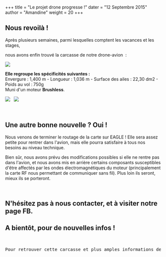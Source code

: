 +++
title = "Le projet drone progresse !"
dater = "12 Septembre 2015"
author = "Amandine"
weight = 20
+++

<h2>
	<strong>Nous revoil&agrave; !</strong></h2>
<p>
	Apr&egrave;s plusieurs semaines, parmi lesquelles comptent les vacances et les stages,</p>
<p>
	nous avons enfin trouv&eacute; la carcasse de notre drone-avion&nbsp; :</p>
<p>
	<img src="https://cdn-global-hk.hobbyking.com/media/catalog/product/cache/1/image/660x415/17f82f742ffe127f42dca9de82fb58b1/legacy/catalog/walrus-sub1.jpg" /></p>
<p>
	<strong>Elle regroupe les sp&eacute;cificit&eacute;s suivantes :</strong><br />
	Envergure : 1,400 m - Longueur : 1,036 m - Surface des ailes : 22,30 dm2 - Poids au vol :<strong> </strong>750g<br />
	Muni d&#39;un moteur <strong>Brushless</strong>.</p>
<p>
	<img src="https://cdn-global-hk.hobbyking.com/media/catalog/product/cache/1/image/660x415/17f82f742ffe127f42dca9de82fb58b1/legacy/catalog/walrus-sub4.jpg" />&nbsp;&nbsp;&nbsp;<img src="https://cdn-global-hk.hobbyking.com/media/catalog/product/cache/1/image/660x415/17f82f742ffe127f42dca9de82fb58b1/legacy/catalog/walrus-main.jpg" /></p>
<p>
	&nbsp;</p>
<h2>
	Une autre bonne nouvelle ? Oui !</h2>
<p>
	Nous venons de terminer le routage de la carte sur EAGLE ! Elle sera assez petite pour rentrer dans l&#39;avion, mais elle pourra satisfaire &agrave; tous nos besoins au niveau technique.</p>
<p>
	Bien s&ucirc;r, nous avons pr&eacute;vu des modifications possibles si elle ne rentre pas dans l&#39;avion, et nous avons mis en arri&egrave;re certains composants susceptibles d&#39;&ecirc;tre affect&eacute;s par les ondes &eacute;lectromagn&eacute;tiques du moteur (principalement la carte RF nous permettant de communiquer sans fil). Plus loin ils seront, mieux ils se porteront.</p>
<p>
	&nbsp;</p>
<h2>
	N&#39;h&eacute;sitez pas &agrave; nous contacter, et &agrave; visiter notre page FB.</h2>
<h2>
	A bient&ocirc;t, pour de nouvelles infos !</h2>
<p>
	&nbsp;</p>
<pre>
Pour retrouver cette carcasse et plus amples informations dessus : <u><strong><a href="http://www.hobbyking.com/hobbyking/store/__31216__HobbyKing_174_8482_Walrus_Glider_w_Flaps_EPO_1400mm_PNF_EU_Warehouse_.html">ICI</a></strong></u></pre>
